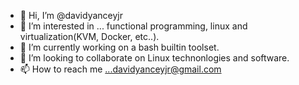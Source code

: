 - 👋 Hi, I’m @davidyanceyjr
- 👀 I’m interested in ... functional programming, linux and virtualization(KVM, Docker, etc..).  
- 🌱 I’m currently working on a bash builtin toolset.  
- 💞️ I’m looking to collaborate on Linux technonlogies and software.
- 📫 How to reach me ...davidyanceyjr@gmail.com

<!---
davidyanceyjr/davidyanceyjr is a ✨ special ✨ repository because its `README.md` (this file) appears on your GitHub profile.
You can click the Preview link to take a look at your changes.
--->
